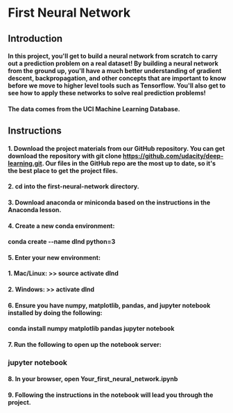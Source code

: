 # First Neural Network
## Introduction
#### In this project, you'll get to build a neural network from scratch to carry out a prediction problem on a real dataset! By building a neural network from the ground up, you'll have a much better understanding of gradient descent, backpropagation, and other concepts that are important to know before we move to higher level tools such as Tensorflow. You'll also get to see how to apply these networks to solve real prediction problems!

#### The data comes from the UCI Machine Learning Database.

## Instructions
#### 1. Download the project materials from our GitHub repository. You can get download the repository with git clone https://github.com/udacity/deep-learning.git. Our files in the GitHub repo are the most up to date, so it's the best place to get the project files.
#### 2. cd into the first-neural-network directory.
#### 3. Download anaconda or miniconda based on the instructions in the Anaconda lesson.
#### 4. Create a new conda environment:
#### 	conda create --name dlnd python=3
#### 5. Enter your new environment:
#### 	1. Mac/Linux: >> source activate dlnd
#### 	2. Windows: >> activate dlnd
#### 6. Ensure you have numpy, matplotlib, pandas, and jupyter notebook installed by doing the following:
#### 	conda install numpy matplotlib pandas jupyter notebook
#### 7. Run the following to open up the notebook server:
### 	jupyter notebook
#### 8. In your browser, open Your_first_neural_network.ipynb
#### 9. Following the instructions in the notebook will lead you through the project.
